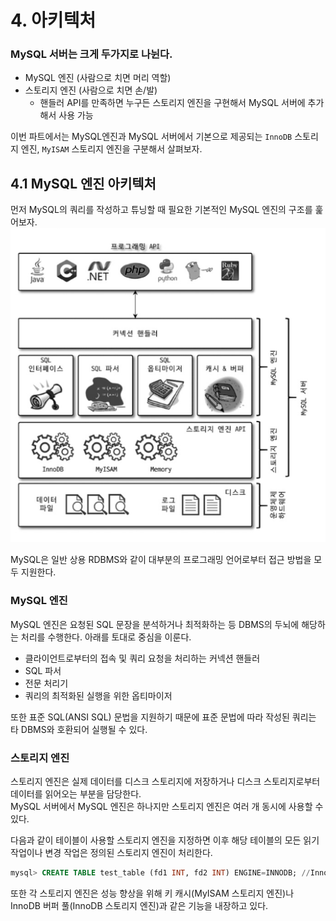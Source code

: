 # 4. 아키텍처

### MySQL 서버는 크게 두가지로 나뉜다.
- MySQL 엔진 (사람으로 치면 머리 역할)
- 스토리지 엔진 (사람으로 치면 손/발)
  - 핸들러 API를 만족하면 누구든 스토리지 엔진을 구현해서 MySQL 서버에 추가해서 사용 가능

이번 파트에서는 MySQL엔진과 MySQL 서버에서 기본으로 제공되는 `InnoDB` 스토리지 엔진, `MyISAM` 스토리지 엔진을 구분해서 살펴보자.

## 4.1 MySQL 엔진 아키텍처
먼저 MySQL의 쿼리를 작성하고 튜닝할 때 필요한 기본적인 MySQL 엔진의 구조를 훑어보자.
![img.png](img/img.png)

MySQL은 일반 상용 RDBMS와 같이 대부분의 프로그래밍 언어로부터 접근 방법을 모두 지원한다.<br>

### MySQL 엔진
MySQL 엔진은 요청된 SQL 문장을 분석하거나 최적화하는 등 DBMS의 두뇌에 해당하는 처리를 수행한다.
아래를 토대로 중심을 이룬다.
- 클라이언트로부터의 접속 및 쿼리 요청을 처리하는 커넥션 핸들러
- SQL 파서
- 전문 처리기
- 쿼리의 최적화된 실행을 위한 옵티마이저

또한 표준 SQL(ANSI SQL) 문법을 지원하기 때문에 표준 문법에 따라 작성된 쿼리는 타 DBMS와 호환되어 실행될 수 있다.

### 스토리지 엔진
스토리지 엔진은 실제 데이터를 디스크 스토리지에 저장하거나 디스크 스토리지로부터 데이터를 읽어오는 부분을 담당한다.<br>
MySQL 서버에서 MySQL 엔진은 하나지만 스토리지 엔진은 여러 개 동시에 사용할 수 있다.<br>

다음과 같이 테이블이 사용할 스토리지 엔진을 지정하면 이후 해당 테이블의 모든 읽기 작업이나 변경 작업은 정의된 스토리지 엔진이 처리한다.
```sql
mysql> CREATE TABLE test_table (fd1 INT, fd2 INT) ENGINE=INNODB; //InnoDB 스토리지 엔진을 사용함.
```
또한 각 스토리지 엔진은 성능 향상을 위해 키 캐시(MyISAM 스토리지 엔진)나 InnoDB 버퍼 풀(InnoDB 스토리지 엔진)과 같은 기능을 내장하고 있다.
